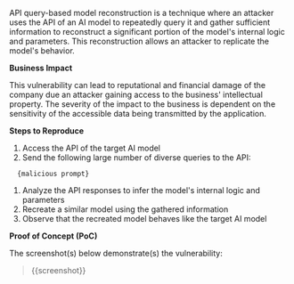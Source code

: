 API query-based model reconstruction is a technique where an attacker uses the API of an AI model to repeatedly query it and gather sufficient information to reconstruct a significant portion of the model's internal logic and parameters. This reconstruction allows an attacker to replicate the model's behavior.

**Business Impact**

This vulnerability can lead to reputational and financial damage of the company due an attacker gaining access to the business' intellectual property. The severity of the impact to the business is dependent on the sensitivity of the accessible data being transmitted by the application.

**Steps to Reproduce**

1. Access the API of the target AI model
1. Send  the following large number of diverse queries to the API:

```prompt
  {malicious prompt}
```

1. Analyze the API responses to infer the model's internal logic and parameters
1. Recreate a similar model using the gathered information
1. Observe that the recreated model behaves like the target AI model

**Proof of Concept (PoC)**

The screenshot(s) below demonstrate(s) the vulnerability:
>
> {{screenshot}}
